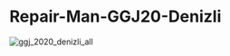 #                  Repair-Man-GGJ20-Denizli

![ggj_2020_denizli_all](https://user-images.githubusercontent.com/41707639/136242848-76b4417e-ed91-4a34-ad5a-15d0003979d0.png)
